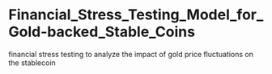 # Financial_Stress_Testing_Model_for_Gold-backed_Stable_Coins
financial stress testing to analyze the impact of gold price fluctuations on the stablecoin
